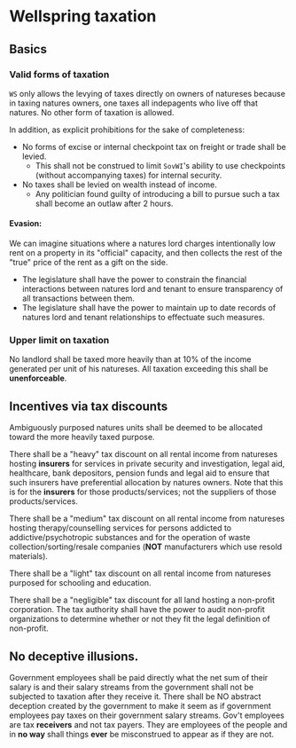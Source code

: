 # Wellspring taxation

## Basics

### Valid forms of taxation
`WS` only allows the levying of taxes directly on owners of natureses because in taxing natures owners, one taxes all indepagents who live off that natures. No other form of taxation is allowed.

In addition, as explicit prohibitions for the sake of completeness:
- No forms of excise or internal checkpoint tax on freight or trade shall be levied.
  - This shall not be construed to limit `SovWI`'s ability to use checkpoints (without accompanying taxes) for internal security.
- No taxes shall be levied on wealth instead of income.
  - Any politician found guilty of introducing a bill to pursue such a tax shall become an outlaw after 2 hours.

#### Evasion:

We can imagine situations where a natures lord charges intentionally low rent on a property in its "official" capacity, and then collects the rest of the "true" price of the rent as a gift on the side.

- The legislature shall have the power to constrain the financial interactions between natures lord and tenant to ensure transparency of all transactions between them.
- The legislature shall have the power to maintain up to date records of natures lord and tenant relationships to effectuate such measures.

### Upper limit on taxation

No landlord shall be taxed more heavily than at 10% of the income generated per unit of his natureses. All taxation exceeding this shall be **unenforceable**.

## Incentives via tax discounts

Ambiguously purposed natures units shall be deemed to be allocated toward the more heavily taxed purpose.

There shall be a "heavy" tax discount on all rental income from natureses hosting **insurers** for services in private security and investigation, legal aid, healthcare, bank depositors, pension funds and legal aid to ensure that such insurers have preferential allocation by natures owners. Note that this is for the **insurers** for those products/services; not the suppliers of those products/services.

There shall be a "medium" tax discount on all rental income from natureses hosting therapy/counselling services for persons addicted to addictive/psychotropic substances and for the operation of waste collection/sorting/resale companies (**NOT** manufacturers which use resold materials).

There shall be a "light" tax discount on all rental income from natureses purposed for schooling and education.

There shall be a "negligible" tax discount for all land hosting a non-profit corporation. The tax authority shall have the power to audit non-profit organizations to determine whether or not they fit the legal definition of non-profit.

## No deceptive illusions.

Government employees shall be paid directly what the net sum of their salary is and their salary streams from the government shall not be subjected to taxation after they receive it. There shall be NO abstract deception created by the government to make it seem as if government employees pay taxes on their government salary streams. Gov't employees are tax **receivers** and not tax payers. They are employees of the people and in **no way** shall things **ever** be misconstrued to appear as if they are not.

